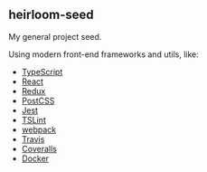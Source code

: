 ## heirloom-seed
My general project seed. 

Using modern front-end frameworks and utils, like:

+ [TypeScript](https://www.typescriptlang.org/)
+ [React](https://facebook.github.io/react/) 
+ [Redux](http://redux.js.org/)
+ [PostCSS](http://postcss.org/)
+ [Jest](https://facebook.github.io/jest/)
+ [TSLint](https://palantir.github.io/tslint/)
+ [webpack](http://webpack.github.io/docs/)
+ [Travis](https://travis-ci.org/)
+ [Coveralls](https://coveralls.io/)
+ [Docker](https://www.docker.com/)
 

